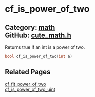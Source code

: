 [](../header.md ':include')

# cf_is_power_of_two

Category: [math](/api_reference?id=math)  
GitHub: [cute_math.h](https://github.com/RandyGaul/cute_framework/blob/master/include/cute_math.h)  
---

Returns true if an int is a power of two.

```cpp
bool cf_is_power_of_two(int a)
```

## Related Pages

[cf_fit_power_of_two](/math/cf_fit_power_of_two.md)  
[cf_is_power_of_two_uint](/math/cf_is_power_of_two_uint.md)  
